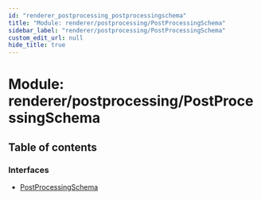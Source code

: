 ```yaml
---
id: "renderer_postprocessing_postprocessingschema"
title: "Module: renderer/postprocessing/PostProcessingSchema"
sidebar_label: "renderer/postprocessing/PostProcessingSchema"
custom_edit_url: null
hide_title: true
---
```


# Module: renderer/postprocessing/PostProcessingSchema

## Table of contents

### Interfaces

- [PostProcessingSchema](../interfaces/renderer_postprocessing_postprocessingschema.postprocessingschema.md)
